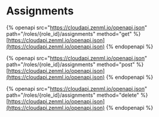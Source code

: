 # Assignments

{% openapi src="https://cloudapi.zenml.io/openapi.json" path="/roles/{role_id}/assignments" method="get" %}
[https://cloudapi.zenml.io/openapi.json](https://cloudapi.zenml.io/openapi.json)
{% endopenapi %}

{% openapi src="https://cloudapi.zenml.io/openapi.json" path="/roles/{role_id}/assignments" method="post" %}
[https://cloudapi.zenml.io/openapi.json](https://cloudapi.zenml.io/openapi.json)
{% endopenapi %}

{% openapi src="https://cloudapi.zenml.io/openapi.json" path="/roles/{role_id}/assignments" method="delete" %}
[https://cloudapi.zenml.io/openapi.json](https://cloudapi.zenml.io/openapi.json)
{% endopenapi %}
